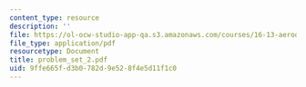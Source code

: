 ```yaml
---
content_type: resource
description: ''
file: https://ol-ocw-studio-app-qa.s3.amazonaws.com/courses/16-13-aerodynamics-of-viscous-fluids-fall-2003/9ffe665fd3b0782d9e528f4e5d11f1c0_problem_set_2.pdf
file_type: application/pdf
resourcetype: Document
title: problem_set_2.pdf
uid: 9ffe665f-d3b0-782d-9e52-8f4e5d11f1c0
---
```

